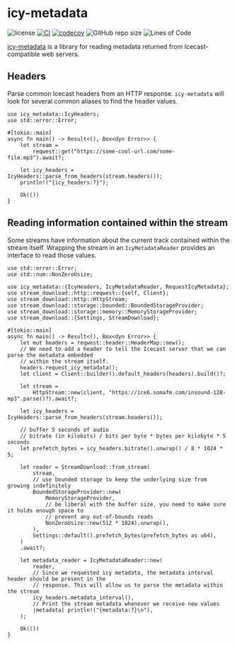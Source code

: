 # icy-metadata

![license](https://img.shields.io/badge/License-MIT%20or%20Apache%202-green.svg)
[![CI](https://github.com/aschey/icy-metadata/actions/workflows/ci.yml/badge.svg)](https://github.com/aschey/icy-metadata/actions/workflows/ci.yml)
[![codecov](https://codecov.io/gh/aschey/icy-metadata/graph/badge.svg?token=cYArKUgtgH)](https://codecov.io/gh/aschey/icy-metadata)
![GitHub repo size](https://img.shields.io/github/repo-size/aschey/icy-metadata)
![Lines of Code](https://aschey.tech/tokei/github/aschey/icy-metadata)

[icy-metadata](https://github.com/aschey/icy-metadata) is a library for reading metadata returned from Icecast-compatible web servers.

## Headers

Parse common Icecast headers from an HTTP response.
`icy-metadata` will look for several common aliases to find the header values.

```rust,no_run
use icy_metadata::IcyHeaders;
use std::error::Error;

#[tokio::main]
async fn main() -> Result<(), Box<dyn Error>> {
    let stream =
        reqwest::get("https://some-cool-url.com/some-file.mp3").await?;

    let icy_headers = IcyHeaders::parse_from_headers(stream.headers());
    println!("{icy_headers:?}");

    Ok(())
}
```

## Reading information contained within the stream

Some streams have information about the current track contained within the stream itself.
Wrapping the stream in an `IcyMetadataReader` provides an interface to read those values.

```rust,no_run
use std::error::Error;
use std::num::NonZeroUsize;

use icy_metadata::{IcyHeaders, IcyMetadataReader, RequestIcyMetadata};
use stream_download::http::reqwest::{self, Client};
use stream_download::http::HttpStream;
use stream_download::storage::bounded::BoundedStorageProvider;
use stream_download::storage::memory::MemoryStorageProvider;
use stream_download::{Settings, StreamDownload};

#[tokio::main]
async fn main() -> Result<(), Box<dyn Error>> {
    let mut headers = reqwest::header::HeaderMap::new();
    // We need to add a header to tell the Icecast server that we can parse the metadata embedded
    // within the stream itself.
    headers.request_icy_metadata();
    let client = Client::builder().default_headers(headers).build()?;

    let stream =
        HttpStream::new(client, "https://ice6.somafm.com/insound-128-mp3".parse()?).await?;

    let icy_headers = IcyHeaders::parse_from_headers(stream.headers());

    // buffer 5 seconds of audio
    // bitrate (in kilobits) / bits per byte * bytes per kilobyte * 5 seconds
    let prefetch_bytes = icy_headers.bitrate().unwrap() / 8 * 1024 * 5;

    let reader = StreamDownload::from_stream(
        stream,
        // use bounded storage to keep the underlying size from growing indefinitely
        BoundedStorageProvider::new(
            MemoryStorageProvider,
            // be liberal with the buffer size, you need to make sure it holds enough space to
            // prevent any out-of-bounds reads
            NonZeroUsize::new(512 * 1024).unwrap(),
        ),
        Settings::default().prefetch_bytes(prefetch_bytes as u64),
    )
    .await?;

    let metadata_reader = IcyMetadataReader::new(
        reader,
        // Since we requested icy metadata, the metadata interval header should be present in the
        // response. This will allow us to parse the metadata within the stream
        icy_headers.metadata_interval(),
        // Print the stream metadata whenever we receive new values
        |metadata| println!("{metadata:?}\n"),
    );

    Ok(())
}
```
